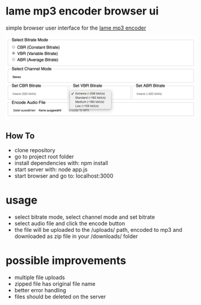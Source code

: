 # lame mp3 encoder browser ui
simple browser user interface for the [lame mp3 encoder](http://lame.sourceforge.net/)

![Lame mp3 encoder browser ui](img/lame-browser-ui-screenshot.png)

## How To
- clone repository
- go to project root folder
- install dependencies with: npm install
- start server with: node app.js
- start browser and go to: localhost:3000

# usage
- select bitrate mode, select channel mode and set bitrate
- select audio file and click the encode button
- the file will be uploaded to the /uploads/ path, encoded to mp3 and downloaded as zip file in your /downloads/ folder

# possible improvements
- multiple file uploads
- zipped file has original file name
- better error handling
- files should be deleted on the server
